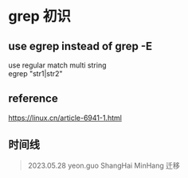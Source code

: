 # grep 初识
## use egrep instead of grep -E

use regular match multi string  
egrep "str1|str2"  

## reference
https://linux.cn/article-6941-1.html

## 时间线
> 2023.05.28 yeon.guo ShangHai MinHang 迁移  
